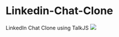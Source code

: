 # Linkedin-Chat-Clone
LinkedIn Chat Clone using TalkJS
<img src="https://i.ibb.co/sH3nJ58/image.png" />
